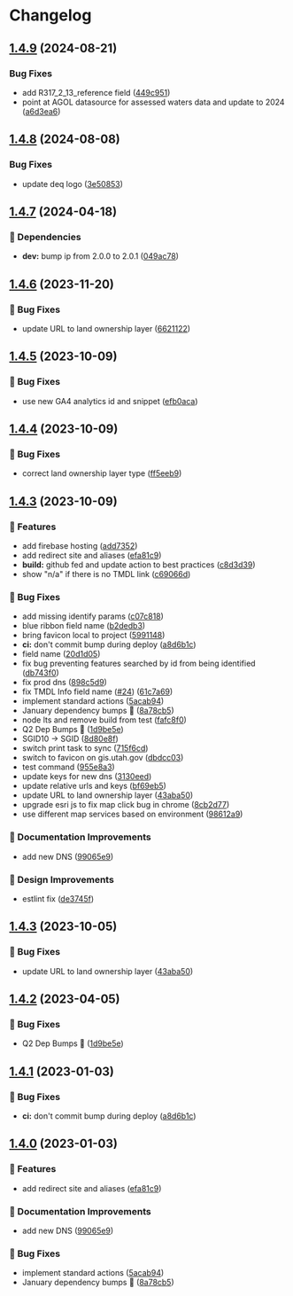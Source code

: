 # Changelog

## [1.4.9](https://github.com/agrc/surface-water-quality/compare/v1.4.8...v1.4.9) (2024-08-21)


### Bug Fixes

* add R317_2_13_reference field ([449c951](https://github.com/agrc/surface-water-quality/commit/449c951b7f4003eca76fa82692e0c999079fd78f))
* point at AGOL datasource for assessed waters data and update to 2024 ([a6d3ea6](https://github.com/agrc/surface-water-quality/commit/a6d3ea69e37df14a3476d945f9707e53161e4b35))

## [1.4.8](https://github.com/agrc/surface-water-quality/compare/v1.4.7...v1.4.8) (2024-08-08)


### Bug Fixes

* update deq logo ([3e50853](https://github.com/agrc/surface-water-quality/commit/3e50853dc6ae1ce586780f9a6010cb2d1c1bc62f))

## [1.4.7](https://github.com/agrc/surface-water-quality/compare/v1.4.6...v1.4.7) (2024-04-18)


### 🌲 Dependencies

* **dev:** bump ip from 2.0.0 to 2.0.1 ([049ac78](https://github.com/agrc/surface-water-quality/commit/049ac78fef9bb675beb12b88e62fbe8e740dd7d5))

## [1.4.6](https://github.com/agrc/surface-water-quality/compare/v1.4.5...v1.4.6) (2023-11-20)


### 🐛 Bug Fixes

* update URL to land ownership layer ([6621122](https://github.com/agrc/surface-water-quality/commit/6621122abbf570cd2d2610d0e93c70a99d2cf1e2))

## [1.4.5](https://github.com/agrc/surface-water-quality/compare/v1.4.4...v1.4.5) (2023-10-09)


### 🐛 Bug Fixes

* use new GA4 analytics id and snippet ([efb0aca](https://github.com/agrc/surface-water-quality/commit/efb0aca94f379ca3531da08fd2f8c96a9a13bd4e))

## [1.4.4](https://github.com/agrc/surface-water-quality/compare/v1.4.3...v1.4.4) (2023-10-09)


### 🐛 Bug Fixes

* correct land ownership layer type ([ff5eeb9](https://github.com/agrc/surface-water-quality/commit/ff5eeb92c8742449edf1863d45e6a8553c7d7ce7))

## [1.4.3](https://github.com/agrc/surface-water-quality/compare/v1.4.3...v1.4.3) (2023-10-09)


### 🚀 Features

* add firebase hosting ([add7352](https://github.com/agrc/surface-water-quality/commit/add73521a119abccc2f320e831fa7152ba8758a9))
* add redirect site and aliases ([efa81c9](https://github.com/agrc/surface-water-quality/commit/efa81c99e74499bc6cbf000fdc9a6a305cd1f978))
* **build:** github fed and update action to best practices ([c8d3d39](https://github.com/agrc/surface-water-quality/commit/c8d3d39fefd1f0495a1b61977dce7d4657b54f14))
* show "n/a" if there is no TMDL link ([c69066d](https://github.com/agrc/surface-water-quality/commit/c69066d0635c67bb7f857ff1aff318a43abec1cd))


### 🐛 Bug Fixes

* add missing identify params ([c07c818](https://github.com/agrc/surface-water-quality/commit/c07c81895198875495b336a58b1c6c27d142ca0f))
* blue ribbon field name ([b2dedb3](https://github.com/agrc/surface-water-quality/commit/b2dedb382dd37992943af4b5da5d0e091f956a0a))
* bring favicon local to project ([5991148](https://github.com/agrc/surface-water-quality/commit/5991148e1398e255bff8a5f946c16ada34a552a0))
* **ci:** don't commit bump during deploy ([a8d6b1c](https://github.com/agrc/surface-water-quality/commit/a8d6b1c15237343951ef305bf8311e2008a98ffb))
* field name ([20d1d05](https://github.com/agrc/surface-water-quality/commit/20d1d056b1a545905a3b5f0823e5148720174276))
* fix bug preventing features searched by id from being identified ([db743f0](https://github.com/agrc/surface-water-quality/commit/db743f0f0ab726269eb01a8c5415e7549fad19c6))
* fix prod dns ([898c5d9](https://github.com/agrc/surface-water-quality/commit/898c5d91683879a74e53eb98fc4227f73edbdca6))
* fix TMDL Info field name ([#24](https://github.com/agrc/surface-water-quality/issues/24)) ([61c7a69](https://github.com/agrc/surface-water-quality/commit/61c7a698b7483188a6b57ac312eebcd9c8c14284))
* implement standard actions ([5acab94](https://github.com/agrc/surface-water-quality/commit/5acab94de9257407c189ce7744e3d272c5c48163))
* January dependency bumps 🌲 ([8a78cb5](https://github.com/agrc/surface-water-quality/commit/8a78cb5a126bd034e9818606eaa736dabaf23ea4))
* node lts and remove build from test ([fafc8f0](https://github.com/agrc/surface-water-quality/commit/fafc8f0a704be9b5282ea79592a75abbf1bd5b93))
* Q2 Dep Bumps 🌲 ([1d9be5e](https://github.com/agrc/surface-water-quality/commit/1d9be5eadebb447a6823a9203a1a3b9875a5171a))
* SGID10 -&gt; SGID ([8d80e8f](https://github.com/agrc/surface-water-quality/commit/8d80e8f34b41617054fa87bae6add4dfe5f92e49))
* switch print task to sync ([715f6cd](https://github.com/agrc/surface-water-quality/commit/715f6cda4c0d1429004e0a34e78fa72fcad8cf3b))
* switch to favicon on gis.utah.gov ([dbdcc03](https://github.com/agrc/surface-water-quality/commit/dbdcc03c796cdd7c51ad5074b7719baf2cc7e58c))
* test command ([955e8a3](https://github.com/agrc/surface-water-quality/commit/955e8a36a0d89e39c08236aab823c0073d376706))
* update keys for new dns ([3130eed](https://github.com/agrc/surface-water-quality/commit/3130eed83ceeae4335f47a5b6e790528ba866d40))
* update relative urls and keys ([bf69eb5](https://github.com/agrc/surface-water-quality/commit/bf69eb511a0afcdad9fc9493ccab5519e3fb535b))
* update URL to land ownership layer ([43aba50](https://github.com/agrc/surface-water-quality/commit/43aba501f18a93de62aa3eb35f5bb7889430608c))
* upgrade esri js to fix map click bug in chrome ([8cb2d77](https://github.com/agrc/surface-water-quality/commit/8cb2d77333b2b7f7818e2351ea61f79d322cae59))
* use different map services based on environment ([98612a9](https://github.com/agrc/surface-water-quality/commit/98612a9455236e5ee74fd5523539f20c91e27943))


### 📖 Documentation Improvements

* add new DNS ([99065e9](https://github.com/agrc/surface-water-quality/commit/99065e9c027d89d2a829c846dead6ec98a4b1990))


### 🎨 Design Improvements

* estlint fix ([de3745f](https://github.com/agrc/surface-water-quality/commit/de3745f930d2b48618c33e924001c446c194a89d))

## [1.4.3](https://github.com/agrc/surface-water-quality/compare/v1.4.2...v1.4.3) (2023-10-05)


### 🐛 Bug Fixes

* update URL to land ownership layer ([43aba50](https://github.com/agrc/surface-water-quality/commit/43aba501f18a93de62aa3eb35f5bb7889430608c))

## [1.4.2](https://github.com/agrc/surface-water-quality/compare/v1.4.1...v1.4.2) (2023-04-05)


### 🐛 Bug Fixes

* Q2 Dep Bumps 🌲 ([1d9be5e](https://github.com/agrc/surface-water-quality/commit/1d9be5eadebb447a6823a9203a1a3b9875a5171a))

## [1.4.1](https://github.com/agrc/surface-water-quality/compare/v1.4.0...v1.4.1) (2023-01-03)


### 🐛 Bug Fixes

* **ci:** don't commit bump during deploy ([a8d6b1c](https://github.com/agrc/surface-water-quality/commit/a8d6b1c15237343951ef305bf8311e2008a98ffb))

## [1.4.0](https://github.com/agrc/surface-water-quality/compare/v1.3.6...v1.4.0) (2023-01-03)


### 🚀 Features

* add redirect site and aliases ([efa81c9](https://github.com/agrc/surface-water-quality/commit/efa81c99e74499bc6cbf000fdc9a6a305cd1f978))


### 📖 Documentation Improvements

* add new DNS ([99065e9](https://github.com/agrc/surface-water-quality/commit/99065e9c027d89d2a829c846dead6ec98a4b1990))


### 🐛 Bug Fixes

* implement standard actions ([5acab94](https://github.com/agrc/surface-water-quality/commit/5acab94de9257407c189ce7744e3d272c5c48163))
* January dependency bumps 🌲 ([8a78cb5](https://github.com/agrc/surface-water-quality/commit/8a78cb5a126bd034e9818606eaa736dabaf23ea4))
